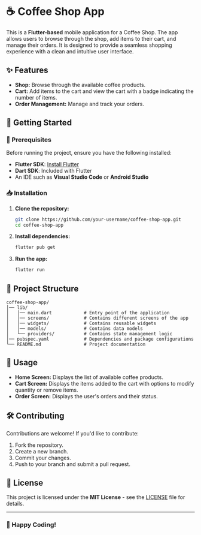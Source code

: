 # ☕ Coffee Shop App

This is a **Flutter-based** mobile application for a Coffee Shop. The app allows users to browse through the shop, add items to their cart, and manage their orders. It is designed to provide a seamless shopping experience with a clean and intuitive user interface.

## ✨ Features

- **Shop:** Browse through the available coffee products.
- **Cart:** Add items to the cart and view the cart with a badge indicating the number of items.
- **Order Management:** Manage and track your orders.

## 🚀 Getting Started

### 📌 Prerequisites

Before running the project, ensure you have the following installed:

- **Flutter SDK**: [Install Flutter](https://flutter.dev/docs/get-started/install)
- **Dart SDK**: Included with Flutter
- An IDE such as **Visual Studio Code** or **Android Studio**

### 📥 Installation

1. **Clone the repository:**
   ```sh
   git clone https://github.com/your-username/coffee-shop-app.git
   cd coffee-shop-app
   ```

2. **Install dependencies:**
   ```sh
   flutter pub get
   ```

3. **Run the app:**
   ```sh
   flutter run
   ```

## 📁 Project Structure

```
coffee-shop-app/
│── lib/
│   │── main.dart            # Entry point of the application
│   │── screens/             # Contains different screens of the app
│   │── widgets/             # Contains reusable widgets
│   │── models/              # Contains data models
│   └── providers/           # Contains state management logic
│── pubspec.yaml             # Dependencies and package configurations
└── README.md                # Project documentation
```

## 🎯 Usage

- **Home Screen:** Displays the list of available coffee products.
- **Cart Screen:** Displays the items added to the cart with options to modify quantity or remove items.
- **Order Screen:** Displays the user's orders and their status.

## 🛠️ Contributing

Contributions are welcome! If you'd like to contribute:
1. Fork the repository.
2. Create a new branch.
3. Commit your changes.
4. Push to your branch and submit a pull request.

## 📜 License

This project is licensed under the **MIT License** - see the [LICENSE](LICENSE) file for details.

---
### 🚀 Happy Coding!
